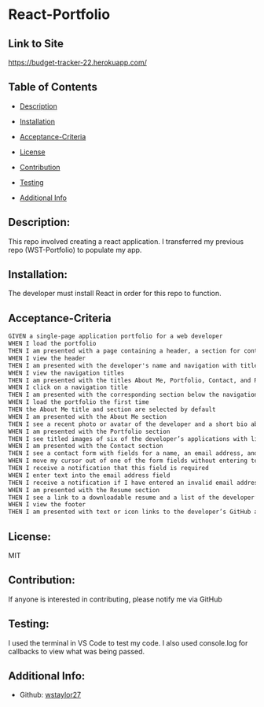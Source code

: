# React-Portfolio

## Link to Site

https://budget-tracker-22.herokuapp.com/

## Table of Contents

- [Description](#description)
- [Installation](#installation)
- [Acceptance-Criteria](#acceptance-criteria)
- [License](#license)
- [Contribution](#contribution)
- [Testing](#testing)

- [Additional Info](#additional-info)

## Description:

This repo involved creating a react application. I transferred my previous repo (WST-Portfolio) to populate my app.
 
## Installation:

The developer must install React in order for this repo to function.

## Acceptance-Criteria

```md
GIVEN a single-page application portfolio for a web developer
WHEN I load the portfolio
THEN I am presented with a page containing a header, a section for content, and a footer
WHEN I view the header
THEN I am presented with the developer's name and navigation with titles corresponding to different sections of the portfolio
WHEN I view the navigation titles
THEN I am presented with the titles About Me, Portfolio, Contact, and Resume, and the title corresponding to the current section is highlighted
WHEN I click on a navigation title
THEN I am presented with the corresponding section below the navigation without the page reloading and that title is highlighted
WHEN I load the portfolio the first time
THEN the About Me title and section are selected by default
WHEN I am presented with the About Me section
THEN I see a recent photo or avatar of the developer and a short bio about them
WHEN I am presented with the Portfolio section
THEN I see titled images of six of the developer’s applications with links to both the deployed applications and the corresponding GitHub repositories
WHEN I am presented with the Contact section
THEN I see a contact form with fields for a name, an email address, and a message
WHEN I move my cursor out of one of the form fields without entering text
THEN I receive a notification that this field is required
WHEN I enter text into the email address field
THEN I receive a notification if I have entered an invalid email address
WHEN I am presented with the Resume section
THEN I see a link to a downloadable resume and a list of the developer’s proficiencies
WHEN I view the footer
THEN I am presented with text or icon links to the developer’s GitHub and LinkedIn profiles, and their profile on a third platform (Stack Overflow, Twitter)
```

## License:

MIT

## Contribution:

If anyone is interested in contributing, please notify me via GitHub

## Testing:

I used the terminal in VS Code to test my code. I also used console.log for callbacks to view what was being passed.

## Additional Info:

- Github: [wstaylor27](https://github.com/wstaylor27)
